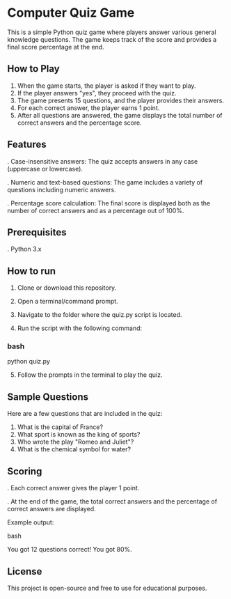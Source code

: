 # Computer Quiz Game

This is a simple Python quiz game where players answer various general knowledge questions. The game keeps track of the score and provides a final score percentage at the end.

## How to Play

1. When the game starts, the player is asked if they want to play.
2. If the player answers "yes", they proceed with the quiz.
3. The game presents 15 questions, and the player provides their answers.
4. For each correct answer, the player earns 1 point.
5. After all questions are answered, the game displays the total number of correct answers and the percentage score.

## Features

. Case-insensitive answers: The quiz accepts answers in any case (uppercase or lowercase).

. Numeric and text-based questions: The game includes a variety of questions including numeric answers.

. Percentage score calculation: The final score is displayed both as the number of correct answers and as a percentage out of 100%.

## Prerequisites

. Python 3.x

## How to run

1. Clone or download this repository.

2. Open a terminal/command prompt.

3. Navigate to the folder where the quiz.py script is located.

4. Run the script with the following command:

### bash
python quiz.py

5. Follow the prompts in the terminal to play the quiz.

## Sample Questions

Here are a few questions that are included in the quiz:

1. What is the capital of France?
2. What sport is known as the king of sports?
3. Who wrote the play "Romeo and Juliet"?
4. What is the chemical symbol for water?

## Scoring
. Each correct answer gives the player 1 point.

. At the end of the game, the total correct answers and the percentage of correct answers are displayed.

Example output:

bash

You got 12 questions correct!
You got 80%.

## License
This project is open-source and free to use for educational purposes.


